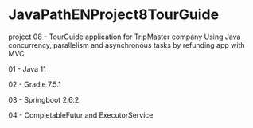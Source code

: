 # JavaPathENProject8TourGuide
project 08 - TourGuide application for TripMaster company
Using Java concurrency, parallelism and asynchronous tasks by refunding app with MVC

01 - Java 11

02 - Gradle 7.5.1

03 - Springboot 2.6.2

04 - CompletableFutur and ExecutorService
